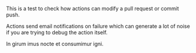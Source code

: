 This is a test to check how actions can modify a pull request or commit push.

Actions send email notifications on failure which can generate a lot of noise if you are trying to debug the action itself.

In girum imus nocte et consumimur igni.
